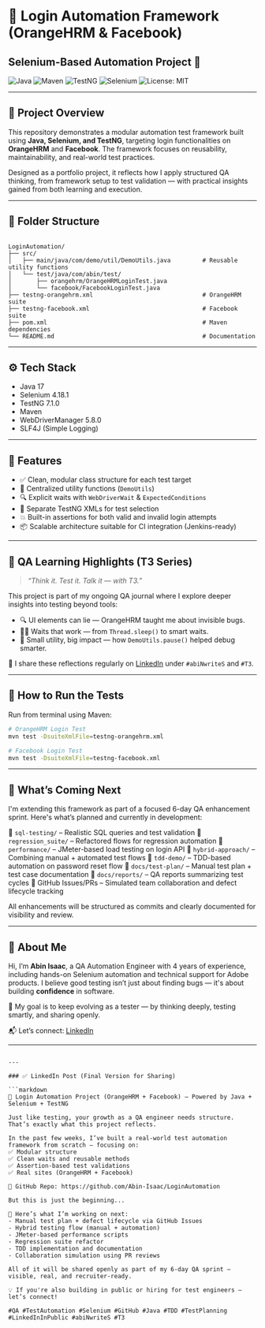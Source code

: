# 🔐 Login Automation Framework (OrangeHRM & Facebook)

## Selenium-Based Automation Project 🚀

![Java](https://img.shields.io/badge/Java-ED8B00?style=for-the-badge&logo=java&logoColor=white)
![Maven](https://img.shields.io/badge/Maven-C71A36?style=for-the-badge&logo=apache-maven&logoColor=white)
![TestNG](https://img.shields.io/badge/TestNG-FF6347?style=for-the-badge&logo=testng&logoColor=white)
![Selenium](https://img.shields.io/badge/Selenium-43B02A?style=for-the-badge&logo=selenium&logoColor=white)
![License: MIT](https://img.shields.io/badge/License-MIT-blue.svg?style=for-the-badge)

---

## 📌 Project Overview

This repository demonstrates a modular automation test framework built using **Java, Selenium, and TestNG**, targeting login functionalities on **OrangeHRM** and **Facebook**. The framework focuses on reusability, maintainability, and real-world test practices.

Designed as a portfolio project, it reflects how I apply structured QA thinking, from framework setup to test validation — with practical insights gained from both learning and execution.

---

## 📁 Folder Structure

```

LoginAutomation/
├── src/
│   ├── main/java/com/demo/util/DemoUtils.java         # Reusable utility functions
│   └── test/java/com/abin/test/
│       ├── orangehrm/OrangeHRMLoginTest.java
│       └── facebook/FacebookLoginTest.java
├── testng-orangehrm.xml                               # OrangeHRM suite
├── testng-facebook.xml                                # Facebook suite
├── pom.xml                                            # Maven dependencies
└── README.md                                          # Documentation

````

---

## ⚙️ Tech Stack

- Java 17
- Selenium 4.18.1
- TestNG 7.1.0
- Maven
- WebDriverManager 5.8.0
- SLF4J (Simple Logging)

---

## 🧪 Features

- ✅ Clean, modular class structure for each test target
- 🔁 Centralized utility functions (`DemoUtils`)
- 🔍 Explicit waits with `WebDriverWait` & `ExpectedConditions`
- 📄 Separate TestNG XMLs for test selection
- 💥 Built-in assertions for both valid and invalid login attempts
- 📦 Scalable architecture suitable for CI integration (Jenkins-ready)

---

## 🧠 QA Learning Highlights (T3 Series)
> _“Think it. Test it. Talk it — with T3.”_

This project is part of my ongoing QA journal where I explore deeper insights into testing beyond tools:

- 🔍 UI elements can lie — OrangeHRM taught me about invisible bugs.
- 🧘‍♂️ Waits that work — from `Thread.sleep()` to smart waits.
- 🧩 Small utility, big impact — how `DemoUtils.pause()` helped debug smarter.

📝 I share these reflections regularly on [LinkedIn](https://www.linkedin.com/in/abin-isaac) under `#abiNwriteS` and `#T3`.

---

## 🚀 How to Run the Tests

Run from terminal using Maven:

```bash
# OrangeHRM Login Test
mvn test -DsuiteXmlFile=testng-orangehrm.xml

# Facebook Login Test
mvn test -DsuiteXmlFile=testng-facebook.xml
````

---

## 🔮 What’s Coming Next

I'm extending this framework as part of a focused 6-day QA enhancement sprint. Here's what’s planned and currently in development:

📂 `sql-testing/` – Realistic SQL queries and test validation
📂 `regression_suite/` – Refactored flows for regression automation
📂 `performance/` – JMeter-based load testing on login API
📂 `hybrid-approach/` – Combining manual + automated test flows
📂 `tdd-demo/` – TDD-based automation on password reset flow
📂 `docs/test-plan/` – Manual test plan + test case documentation
📂 `docs/reports/` – QA reports summarizing test cycles
🔧 GitHub Issues/PRs – Simulated team collaboration and defect lifecycle tracking

All enhancements will be structured as commits and clearly documented for visibility and review.

---

## 👤 About Me

Hi, I’m **Abin Isaac**, a QA Automation Engineer with 4 years of experience, including hands-on Selenium automation and technical support for Adobe products. I believe good testing isn’t just about finding bugs — it's about building **confidence** in software.

🎯 My goal is to keep evolving as a tester — by thinking deeply, testing smartly, and sharing openly.

📬 Let’s connect: [LinkedIn](https://www.linkedin.com/in/abin-isaac)

---

````

---

### ✅ LinkedIn Post (Final Version for Sharing)

```markdown
🚀 Login Automation Project (OrangeHRM + Facebook) — Powered by Java + Selenium + TestNG

Just like testing, your growth as a QA engineer needs structure. That’s exactly what this project reflects.

In the past few weeks, I’ve built a real-world test automation framework from scratch — focusing on:
✅ Modular structure  
✅ Clean waits and reusable methods  
✅ Assertion-based test validations  
✅ Real sites (OrangeHRM + Facebook)

🔗 GitHub Repo: https://github.com/Abin-Isaac/LoginAutomation

But this is just the beginning...

🎯 Here’s what I’m working on next:
- Manual test plan + defect lifecycle via GitHub Issues
- Hybrid testing flow (manual + automation)
- JMeter-based performance scripts
- Regression suite refactor
- TDD implementation and documentation
- Collaboration simulation using PR reviews

All of it will be shared openly as part of my 6-day QA sprint — visible, real, and recruiter-ready.

💡 If you're also building in public or hiring for test engineers — let’s connect!

#QA #TestAutomation #Selenium #GitHub #Java #TDD #TestPlanning #LinkedInInPublic #abiNwriteS #T3
````
